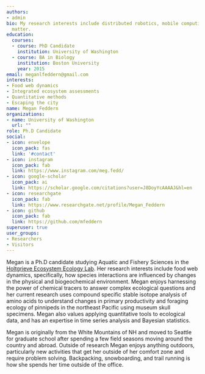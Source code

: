 ```yaml
---
authors:
- admin
bio: My research interests include distributed robotics, mobile computing and programmable
  matter.
education:
  courses:
  - course: PhD Candidate
    institution: University of Washington
  - course: BA in Biology
    institution: Boston University
    year: 2015
email: meganlfeddern@gmail.com
interests:
- Food web dynamics
- Integrated ecosystem assessments
- Quantitative methods
- Escaping the city
name: Megan Feddern
organizations:
- name: University of Washington
  url: ""
role: Ph.D Candidate
social:
- icon: envelope
  icon_pack: fas
  link: '#contact'
- icon: instagram
  icon_pack: fab
  link: https://www.instagram.com/meg.fedd/
- icon: google-scholar
  icon_pack: ai
  link: https://scholar.google.com/citations?user=J8DoyYcAAAAJ&hl=en
- icon: researchgate
  icon_pack: fab
  link: https://www.researchgate.net/profile/Megan_Feddern
- icon: github
  icon_pack: fab
  link: https://github.com/mfeddern
superuser: true
user_groups:
- Researchers
- Visitors
---
```


Megan is a Ph.D candidate studying Aquatic and Fishery Sciences in the  </a> <a href="http://holtgrievelab.uw.edu/"> Holtgrieve Ecosystem Ecology Lab</a>. Her research interests include food web dynamics, specifically, how species interactions are influenced by changes in the physical and biogeochemical environment. Megan enjoys harnessing the power of chemical tracers to answer complex ecological questions and her current research uses compound specific stable isotope analysis of amino acids to understand changes in primary productivity and foraging ecology of pinnipeds in the northeast Pacific using museum skull specimens. Megan also values applying quantitative tools to ecological data, and has an expertise in time series analysis and Bayesian statistics.

Megan is originally from the White Mountains of NH and moved to Seattle for graduate school after spending a few field seasons moving around the country and abroad. Outside of research Megan enjoys anything outdoors, particularly new activities that get her outside of her comfort zone and require problem solving. Backpacking, snowboarding, and trail running is how she spends her time outside of the office. 
